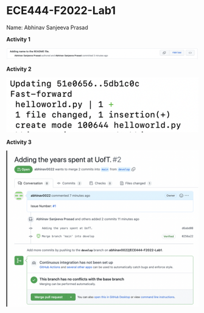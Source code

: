 # ECE444-F2022-Lab1
Name: Abhinav Sanjeeva Prasad

**Activity 1**

![](images/Activity1.png)

**Activity 2**

![](images/Activity2.png)

**Activity 3**

![](images/Activity3.png)